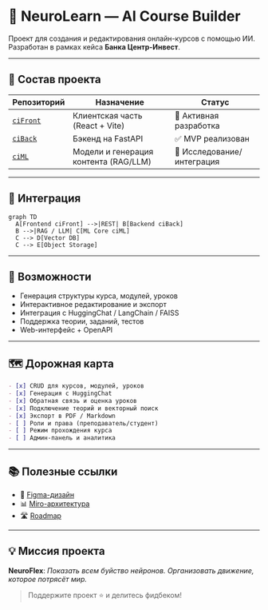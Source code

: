 # 🧠 NeuroLearn — AI Course Builder

Проект для создания и редактирования онлайн-курсов с помощью ИИ.  
Разработан в рамках кейса **Банка Центр-Инвест**.

---

## 🧩 Состав проекта

| Репозиторий | Назначение                          | Статус            |
|-------------|-------------------------------------|--------------------|
| [`ciFront`](https://github.com/NeuroFlexDev/ciFront) | Клиентская часть (React + Vite)      | 🚧 Активная разработка |
| [`ciBack`](https://github.com/NeuroFlexDev/ciBack)   | Бэкенд на FastAPI                    | ✅ MVP реализован      |
| [`ciML`](./ciML)       | Модели и генерация контента (RAG/LLM) | 🧪 Исследование/интеграция |

---

## 🔌 Интеграция

```mermaid
graph TD
  A[Frontend ciFront] -->|REST| B[Backend ciBack]
  B -->|RAG / LLM| C[ML Core ciML]
  C --> D[Vector DB]
  C --> E[Object Storage]
```

---

## 🚀 Возможности

- Генерация структуры курса, модулей, уроков
- Интерактивное редактирование и экспорт
- Интеграция с HuggingChat / LangChain / FAISS
- Поддержка теории, заданий, тестов
- Web-интерфейс + OpenAPI

---

## 🗺️ Дорожная карта

```markdown
- [x] CRUD для курсов, модулей, уроков
- [x] Генерация с HuggingChat
- [x] Обратная связь и оценка уроков
- [x] Подключение теорий и векторный поиск
- [x] Экспорт в PDF / Markdown
- [ ] Роли и права (преподаватель/студент)
- [ ] Режим прохождения курса
- [ ] Админ-панель и аналитика
```

---

## 📚 Полезные ссылки

- 🎨 [Figma-дизайн](https://www.figma.com/design/mCBsEO0lXXeQTMSf7IgWEj/AI-Course-Builder)
- 📊 [Miro-архитектура](https://miro.com/welcomeonboard/Y2NJR2pRRnI1dXFxMkVD...)
- 🛣️ [Roadmap](./ROADMAP.md)

---

## 💡 Миссия проекта

**NeuroFlex**: *Показать всем буйство нейронов. Организовать движение, которое потрясёт мир.*

> Поддержите проект ⭐ и делитесь фидбеком!
